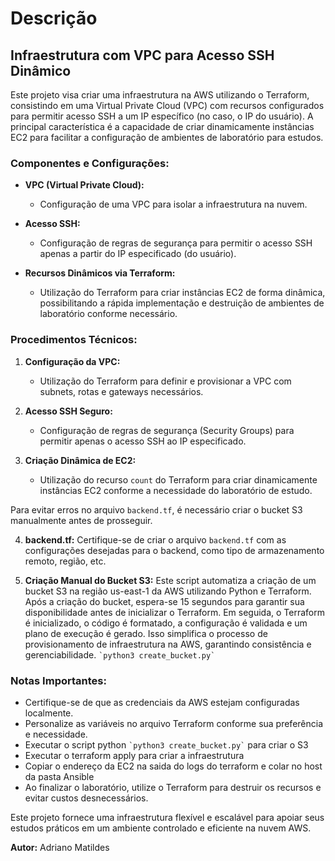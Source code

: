 # Descrição

## Infraestrutura com VPC para Acesso SSH Dinâmico

Este projeto visa criar uma infraestrutura na AWS utilizando o Terraform, consistindo em uma Virtual Private Cloud (VPC) com recursos configurados para permitir acesso SSH a um IP específico (no caso, o IP do usuário). A principal característica é a capacidade de criar dinamicamente instâncias EC2 para facilitar a configuração de ambientes de laboratório para estudos.

### Componentes e Configurações:

- **VPC (Virtual Private Cloud):**
  - Configuração de uma VPC para isolar a infraestrutura na nuvem.

- **Acesso SSH:**
  - Configuração de regras de segurança para permitir o acesso SSH apenas a partir do IP especificado (do usuário).

- **Recursos Dinâmicos via Terraform:**
  - Utilização do Terraform para criar instâncias EC2 de forma dinâmica, possibilitando a rápida implementação e destruição de ambientes de laboratório conforme necessário.

### Procedimentos Técnicos:

1. **Configuração da VPC:**
   - Utilização do Terraform para definir e provisionar a VPC com subnets, rotas e gateways necessários.

2. **Acesso SSH Seguro:**
   - Configuração de regras de segurança (Security Groups) para permitir apenas o acesso SSH ao IP especificado.


3. **Criação Dinâmica de EC2:**
   - Utilização do recurso `count` do Terraform para criar dinamicamente instâncias EC2 conforme a necessidade do laboratório de estudo.

Para evitar erros no arquivo `backend.tf`, é necessário criar o bucket S3 manualmente antes de prosseguir.

4. **backend.tf:**
   Certifique-se de criar o arquivo `backend.tf` com as configurações desejadas para o backend, como tipo de armazenamento remoto, região, etc.

5. **Criação Manual do Bucket S3:**
   Este script automatiza a criação de um bucket S3 na região us-east-1 da AWS utilizando Python e Terraform. Após a criação do bucket, espera-se 15 segundos para garantir sua disponibilidade antes de inicializar o Terraform. Em seguida, o Terraform é inicializado, o código é formatado, a configuração é validada e um plano de execução é gerado. Isso simplifica o processo de provisionamento de infraestrutura na AWS, garantindo consistência e gerenciabilidade.
   `` `python3 create_bucket.py` ``



### Notas Importantes:

- Certifique-se de que as credenciais da AWS estejam configuradas localmente.
- Personalize as variáveis no arquivo Terraform conforme sua preferência e necessidade.
- Executar o script python `` `python3 create_bucket.py` `` para criar o S3
- Executar o terraform apply para criar a infraestrutura
- Copiar o endereço da EC2 na saida do logs do terraform e colar no host da pasta Ansible
- Ao finalizar o laboratório, utilize o Terraform para destruir os recursos e evitar custos desnecessários.

Este projeto fornece uma infraestrutura flexível e escalável para apoiar seus estudos práticos em um ambiente controlado e eficiente na nuvem AWS.

**Autor:** Adriano Matildes